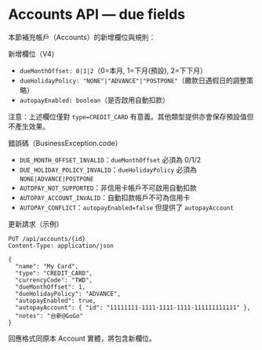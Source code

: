 # Accounts API — due fields

本節補充帳戶（Accounts）的新增欄位與規則：

新增欄位（V4）
- `dueMonthOffset: 0|1|2`（0=本月, 1=下月(預設), 2=下下月）
- `dueHolidayPolicy: "NONE"|"ADVANCE"|"POSTPONE"`（繳款日遇假日的調整策略）
- `autopayEnabled: boolean`（是否啟用自動扣款）

注意：上述欄位僅對 `type=CREDIT_CARD` 有意義。其他類型提供亦會保存預設值但不產生效果。

錯誤碼（BusinessException.code）
- `DUE_MONTH_OFFSET_INVALID`：`dueMonthOffset` 必須為 0/1/2
- `DUE_HOLIDAY_POLICY_INVALID`：`dueHolidayPolicy` 必須為 `NONE|ADVANCE|POSTPONE`
- `AUTOPAY_NOT_SUPPORTED`：非信用卡帳戶不可啟用自動扣款
- `AUTOPAY_ACCOUNT_INVALID`：自動扣款帳戶不可為信用卡
- `AUTOPAY_CONFLICT`：`autopayEnabled=false` 但提供了 `autopayAccount`

更新請求（示例）
```
PUT /api/accounts/{id}
Content-Type: application/json

{
  "name": "My Card",
  "type": "CREDIT_CARD",
  "currencyCode": "TWD",
  "dueMonthOffset": 1,
  "dueHolidayPolicy": "ADVANCE",
  "autopayEnabled": true,
  "autopayAccount": { "id": "11111111-1111-1111-1111-111111111111" },
  "notes": "台新@GoGo"
}
```

回應格式同原本 Account 實體，將包含新欄位。

